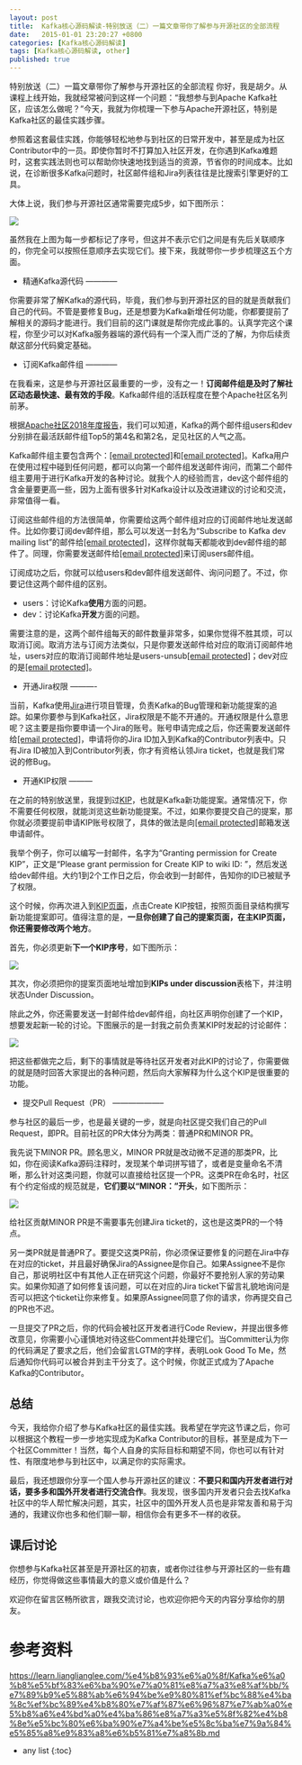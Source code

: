 ```yaml
---
layout: post
title:  Kafka核心源码解读-特别放送（二）一篇文章带你了解参与开源社区的全部流程
date:   2015-01-01 23:20:27 +0800
categories: [Kafka核心源码解读]
tags: [Kafka核心源码解读, other]
published: true
---
```




特别放送（二）一篇文章带你了解参与开源社区的全部流程
你好，我是胡夕。从课程上线开始，我就经常被问到这样一个问题：“我想参与到Apache Kafka社区，应该怎么做呢？”今天，我就为你梳理一下参与Apache开源社区，特别是Kafka社区的最佳实践步骤。

参照着这套最佳实践，你能够轻松地参与到社区的日常开发中，甚至是成为社区Contributor中的一员。即使你暂时不打算加入社区开发，在你遇到Kafka难题时，这套实践法则也可以帮助你快速地找到适当的资源，节省你的时间成本。比如说，在诊断很多Kafka问题时，社区邮件组和Jira列表往往是比搜索引擎更好的工具。

大体上说，我们参与开源社区通常需要完成5步，如下图所示：

![](https://learn.lianglianglee.com/%e4%b8%93%e6%a0%8f/Kafka%e6%a0%b8%e5%bf%83%e6%ba%90%e7%a0%81%e8%a7%a3%e8%af%bb/assets/a025813482db2a3e93fb6b4574e38011.jpg)

虽然我在上图为每一步都标记了序号，但这并不表示它们之间是有先后关联顺序的，你完全可以按照任意顺序去实现它们。接下来，我就带你一步步梳理这五个方面。

* 精通Kafka源代码 ————

你需要非常了解Kafka的源代码，毕竟，我们参与到开源社区的目的就是贡献我们自己的代码。不管是要修复Bug，还是想要为Kafka新增任何功能，你都要提前了解相关的源码才能进行。我们目前的这门课就是帮你完成此事的。认真学完这个课程，你至少可以对Kafka服务器端的源代码有一个深入而广泛的了解，为你后续贡献这部分代码奠定基础。

* 订阅Kafka邮件组 ————

在我看来，这是参与开源社区最重要的一步，没有之一！**订阅邮件组是及时了解社区动态最快速、最有效的手段**。Kafka邮件组的活跃程度在整个Apache社区名列前茅。

根据[Apache社区2018年度报告](https://blogs.apache.org/foundation/entry/the-apache-software-foundation-announces37)，我们可以知道，Kafka的两个邮件组users和dev分别排在最活跃邮件组Top5的第4名和第2名，足见社区的人气之高。

Kafka邮件组主要包含两个：[[email protected]](https://learn.lianglianglee.com/cdn-cgi/l/email-protection)和[[email protected]](https://learn.lianglianglee.com/cdn-cgi/l/email-protection)。Kafka用户在使用过程中碰到任何问题，都可以向第一个邮件组发送邮件询问，而第二个邮件组主要用于进行Kafka开发的各种讨论。就我个人的经验而言，dev这个邮件组的含金量要更高一些，因为上面有很多针对Kafka设计以及改进建议的讨论和交流，非常值得一看。

订阅这些邮件组的方法很简单，你需要给这两个邮件组对应的订阅邮件地址发送邮件。比如你要订阅dev邮件组，那么可以发送一封名为“Subscribe to Kafka dev mailing list”的邮件给[[email protected]](https://learn.lianglianglee.com/cdn-cgi/l/email-protection)，这样你就每天都能收到dev邮件组的邮件了。同理，你需要发送邮件给[[email protected]](https://learn.lianglianglee.com/cdn-cgi/l/email-protection)来订阅users邮件组。

订阅成功之后，你就可以给users和dev邮件组发送邮件、询问问题了。不过，你要记住这两个邮件组的区别。

* users：讨论Kafka**使用**方面的问题。
* dev：讨论Kafka**开发**方面的问题。

需要注意的是，这两个邮件组每天的邮件数量非常多，如果你觉得不胜其烦，可以取消订阅。取消方法与订阅方法类似，只是你要发送邮件给对应的取消订阅邮件地址，users对应的取消订阅邮件地址是users-unsub[[email protected]](https://learn.lianglianglee.com/cdn-cgi/l/email-protection)；dev对应的是[[email protected]](https://learn.lianglianglee.com/cdn-cgi/l/email-protection)。

* 开通Jira权限 ———-

当前，Kafka使用[Jira](https://issues.apache.org/jira/issues/?filter=-4&jql=project%20%3D%20KAFKA%20ORDER%20BY%20created%20DESC)进行项目管理，负责Kafka的Bug管理和新功能提案的追踪。如果你要参与到Kafka社区，Jira权限是不能不开通的。开通权限是什么意思呢？这主要是指你要申请一个Jira的账号。账号申请完成之后，你还需要发送邮件给[[email protected]](https://learn.lianglianglee.com/cdn-cgi/l/email-protection)，申请将你的Jira ID加入到Kafka的Contributor列表中。只有Jira ID被加入到Contributor列表，你才有资格认领Jira ticket，也就是我们常说的修Bug。

* 开通KIP权限 ———

在之前的特别放送里，我提到过[KIP](https://cwiki.apache.org/confluence/display/KAFKA/Kafka+Improvement+Proposals)，也就是Kafka新功能提案。通常情况下，你不需要任何权限，就能浏览这些新功能提案。不过，如果你要提交自己的提案，那你就必须要提前申请KIP账号权限了，具体的做法是向[[email protected]](https://learn.lianglianglee.com/cdn-cgi/l/email-protection)邮箱发送申请邮件。

我举个例子，你可以编写一封邮件，名字为“Granting permission for Create KIP”，正文是“Please grant permission for Create KIP to wiki ID: ”，然后发送给dev邮件组。大约1到2个工作日之后，你会收到一封邮件，告知你的ID已被赋予了权限。

这个时候，你再次进入到[KIP页面](https://cwiki.apache.org/confluence/display/KAFKA/Kafka+Improvement+Proposals)，点击Create KIP按钮，按照页面目录结构撰写新功能提案即可。值得注意的是，**一旦你创建了自己的提案页面，在主KIP页面，你还需要修改两个地方**。

首先，你必须更新**下一个KIP序号**，如下图所示：

![](https://learn.lianglianglee.com/%e4%b8%93%e6%a0%8f/Kafka%e6%a0%b8%e5%bf%83%e6%ba%90%e7%a0%81%e8%a7%a3%e8%af%bb/assets/ffa044b45fa05f5065b45cf72b95f2cd.png)

其次，你必须把你的提案页面地址增加到**KIPs under discussion**表格下，并注明状态Under Discussion。

除此之外，你还需要发送一封邮件给dev邮件组，向社区声明你创建了一个KIP，想要发起新一轮的讨论。下图展示的是一封我之前负责某KIP时发起的讨论邮件：

![](https://learn.lianglianglee.com/%e4%b8%93%e6%a0%8f/Kafka%e6%a0%b8%e5%bf%83%e6%ba%90%e7%a0%81%e8%a7%a3%e8%af%bb/assets/cebc8828a9f6070a48beb60554c5c6b6.png)

把这些都做完之后，剩下的事情就是等待社区开发者对此KIP的讨论了，你需要做的就是随时回答大家提出的各种问题，然后向大家解释为什么这个KIP是很重要的功能。

* 提交Pull Request（PR） ——————–

参与社区的最后一步，也是最关键的一步，就是向社区提交我们自己的Pull Request，即PR。目前社区的PR大体分为两类：普通PR和MINOR PR。

我先说下MINOR PR。顾名思义，MINOR PR就是改动微不足道的那类PR，比如，你在阅读Kafka源码注释时，发现某个单词拼写错了，或者是变量命名不清晰，那么针对这类问题，你就可以直接给社区提一个PR。这类PR在命名时，社区有个约定俗成的规范就是，**它们要以“MINOR：”开头**，如下图所示：

![](https://learn.lianglianglee.com/%e4%b8%93%e6%a0%8f/Kafka%e6%a0%b8%e5%bf%83%e6%ba%90%e7%a0%81%e8%a7%a3%e8%af%bb/assets/c5db8ef3ed8e3a038086e3adb66ceb03.png)

给社区贡献MINOR PR是不需要事先创建Jira ticket的，这也是这类PR的一个特点。

另一类PR就是普通PR了。要提交这类PR前，你必须保证要修复的问题在Jira中存在对应的ticket，并且最好确保Jira的Assignee是你自己。如果Assignee不是你自己，那说明社区中有其他人正在研究这个问题，你最好不要抢别人家的劳动果实。如果你知道了如何修复该问题，可以在对应的Jira ticket下留言礼貌地询问是否可以把这个ticket让你来修复。如果原Assignee同意了你的请求，你再提交自己的PR也不迟。

一旦提交了PR之后，你的代码会被社区开发者进行Code Review，并提出很多修改意见，你需要小心谨慎地对待这些Comment并处理它们。当Committer认为你的代码满足了要求之后，他们会留言LGTM的字样，表明Look Good To Me，然后通知你代码可以被合并到主干分支了。这个时候，你就正式成为了Apache Kafka的Contributor。

## 总结

今天，我给你介绍了参与Kafka社区的最佳实践。我希望在学完这节课之后，你可以根据这个教程一步一步地实现成为Kafka Contributor的目标，甚至是成为下一个社区Committer！当然，每个人自身的实际目标和期望不同，你也可以有针对性、有限度地参与到社区中，以满足你的实际需求。

最后，我还想跟你分享一个国人参与开源社区的建议：**不要只和国内开发者进行对话，要多多和国外开发者进行交流合作**。我发现，很多国内开发者只会去找Kafka社区中的华人帮忙解决问题，其实，社区中的国外开发人员也是非常友善和易于沟通的，我建议你也多和他们聊一聊，相信你会有更多不一样的收获。

## 课后讨论

你想参与Kafka社区甚至是开源社区的初衷，或者你过往参与开源社区的一些有趣经历，你觉得做这些事情最大的意义或价值是什么？

欢迎你在留言区畅所欲言，跟我交流讨论，也欢迎你把今天的内容分享给你的朋友。




# 参考资料

https://learn.lianglianglee.com/%e4%b8%93%e6%a0%8f/Kafka%e6%a0%b8%e5%bf%83%e6%ba%90%e7%a0%81%e8%a7%a3%e8%af%bb/%e7%89%b9%e5%88%ab%e6%94%be%e9%80%81%ef%bc%88%e4%ba%8c%ef%bc%89%e4%b8%80%e7%af%87%e6%96%87%e7%ab%a0%e5%b8%a6%e4%bd%a0%e4%ba%86%e8%a7%a3%e5%8f%82%e4%b8%8e%e5%bc%80%e6%ba%90%e7%a4%be%e5%8c%ba%e7%9a%84%e5%85%a8%e9%83%a8%e6%b5%81%e7%a8%8b.md

* any list
{:toc}
